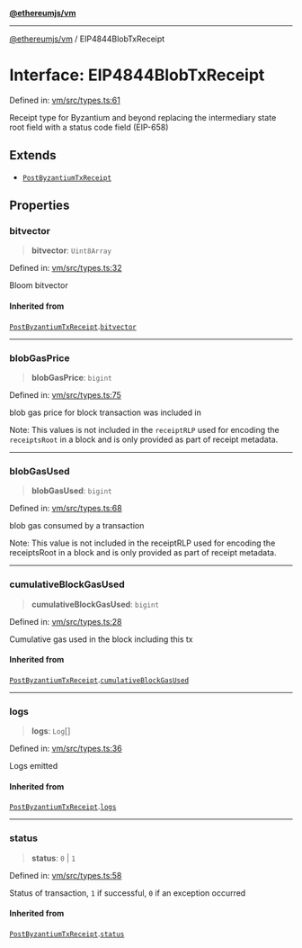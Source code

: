 [**@ethereumjs/vm**](../README.md)

***

[@ethereumjs/vm](../README.md) / EIP4844BlobTxReceipt

# Interface: EIP4844BlobTxReceipt

Defined in: [vm/src/types.ts:61](https://github.com/ethereumjs/ethereumjs-monorepo/blob/master/packages/vm/src/types.ts#L61)

Receipt type for Byzantium and beyond replacing the intermediary
state root field with a status code field (EIP-658)

## Extends

- [`PostByzantiumTxReceipt`](PostByzantiumTxReceipt.md)

## Properties

### bitvector

> **bitvector**: `Uint8Array`

Defined in: [vm/src/types.ts:32](https://github.com/ethereumjs/ethereumjs-monorepo/blob/master/packages/vm/src/types.ts#L32)

Bloom bitvector

#### Inherited from

[`PostByzantiumTxReceipt`](PostByzantiumTxReceipt.md).[`bitvector`](PostByzantiumTxReceipt.md#bitvector)

***

### blobGasPrice

> **blobGasPrice**: `bigint`

Defined in: [vm/src/types.ts:75](https://github.com/ethereumjs/ethereumjs-monorepo/blob/master/packages/vm/src/types.ts#L75)

blob gas price for block transaction was included in

Note: This values is not included in the `receiptRLP` used for encoding the `receiptsRoot` in a block
and is only provided as part of receipt metadata.

***

### blobGasUsed

> **blobGasUsed**: `bigint`

Defined in: [vm/src/types.ts:68](https://github.com/ethereumjs/ethereumjs-monorepo/blob/master/packages/vm/src/types.ts#L68)

blob gas consumed by a transaction

Note: This value is not included in the receiptRLP used for encoding the receiptsRoot in a block
and is only provided as part of receipt metadata.

***

### cumulativeBlockGasUsed

> **cumulativeBlockGasUsed**: `bigint`

Defined in: [vm/src/types.ts:28](https://github.com/ethereumjs/ethereumjs-monorepo/blob/master/packages/vm/src/types.ts#L28)

Cumulative gas used in the block including this tx

#### Inherited from

[`PostByzantiumTxReceipt`](PostByzantiumTxReceipt.md).[`cumulativeBlockGasUsed`](PostByzantiumTxReceipt.md#cumulativeblockgasused)

***

### logs

> **logs**: `Log`[]

Defined in: [vm/src/types.ts:36](https://github.com/ethereumjs/ethereumjs-monorepo/blob/master/packages/vm/src/types.ts#L36)

Logs emitted

#### Inherited from

[`PostByzantiumTxReceipt`](PostByzantiumTxReceipt.md).[`logs`](PostByzantiumTxReceipt.md#logs)

***

### status

> **status**: `0` \| `1`

Defined in: [vm/src/types.ts:58](https://github.com/ethereumjs/ethereumjs-monorepo/blob/master/packages/vm/src/types.ts#L58)

Status of transaction, `1` if successful, `0` if an exception occurred

#### Inherited from

[`PostByzantiumTxReceipt`](PostByzantiumTxReceipt.md).[`status`](PostByzantiumTxReceipt.md#status)
